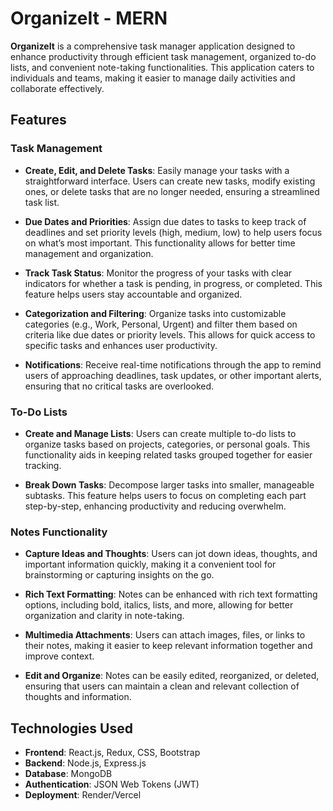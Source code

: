 # OrganizeIt - MERN

**OrganizeIt** is a comprehensive task manager application designed to enhance productivity through efficient task management, organized to-do lists, and convenient note-taking functionalities. This application caters to individuals and teams, making it easier to manage daily activities and collaborate effectively.

## Features

### Task Management
- **Create, Edit, and Delete Tasks**: Easily manage your tasks with a straightforward interface. Users can create new tasks, modify existing ones, or delete tasks that are no longer needed, ensuring a streamlined task list.
  
- **Due Dates and Priorities**: Assign due dates to tasks to keep track of deadlines and set priority levels (high, medium, low) to help users focus on what’s most important. This functionality allows for better time management and organization.
  
- **Track Task Status**: Monitor the progress of your tasks with clear indicators for whether a task is pending, in progress, or completed. This feature helps users stay accountable and organized.
  
- **Categorization and Filtering**: Organize tasks into customizable categories (e.g., Work, Personal, Urgent) and filter them based on criteria like due dates or priority levels. This allows for quick access to specific tasks and enhances user productivity.
  
- **Notifications**: Receive real-time notifications through the app to remind users of approaching deadlines, task updates, or other important alerts, ensuring that no critical tasks are overlooked.

### To-Do Lists
- **Create and Manage Lists**: Users can create multiple to-do lists to organize tasks based on projects, categories, or personal goals. This functionality aids in keeping related tasks grouped together for easier tracking.

- **Break Down Tasks**: Decompose larger tasks into smaller, manageable subtasks. This feature helps users to focus on completing each part step-by-step, enhancing productivity and reducing overwhelm.

### Notes Functionality
- **Capture Ideas and Thoughts**: Users can jot down ideas, thoughts, and important information quickly, making it a convenient tool for brainstorming or capturing insights on the go.

- **Rich Text Formatting**: Notes can be enhanced with rich text formatting options, including bold, italics, lists, and more, allowing for better organization and clarity in note-taking.

- **Multimedia Attachments**: Users can attach images, files, or links to their notes, making it easier to keep relevant information together and improve context.

- **Edit and Organize**: Notes can be easily edited, reorganized, or deleted, ensuring that users can maintain a clean and relevant collection of thoughts and information.

## Technologies Used

- **Frontend**: React.js, Redux, CSS, Bootstrap
- **Backend**: Node.js, Express.js
- **Database**: MongoDB
- **Authentication**: JSON Web Tokens (JWT)
- **Deployment**: Render/Vercel


